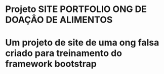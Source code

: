 <h1>Projeto SITE PORTFOLIO ONG DE DOAÇÂO DE ALIMENTOS<h1>
<p>Um projeto de site de uma ong falsa criado para treinamento do framework bootstrap</p> 
